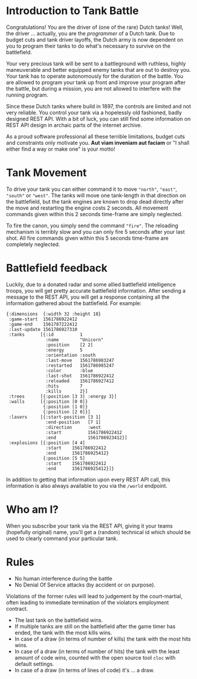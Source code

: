 # Introduction to Tank Battle

Congratulations! You are the driver of (one of the rare) Dutch tanks! Well, the
driver ... actually, you are the *programmer* of a Dutch tank. Due to budget
cuts and tank driver layoffs, the Dutch army is now dependent on you to program
their tanks to do what's necessary to survive on the battlefield.

Your very precious tank will be sent to a battleground with ruthless, highly
maneuverable and better equipped enemy tanks that are out to destroy you. Your
tank has to operate autonomously for the duration of the battle. You are allowed
to program your tank up front and improve your program after the battle, but
during a mission, you are not allowed to interfere with the running program.

Since these Dutch tanks where build in 1897, the controls are limited and not
very reliable. You control your tank via a hopelessly old fashioned, badly
designed REST API. With a bit of luck, you can still find some information on
REST API design in archaic parts of the internet archive.

As a proud software professional all these terrible limitations, budget cuts and
constraints only motivate you. **Aut viam inveniam aut faciam** or "I shall
either find a way or make one" is your motto!

# Tank Movement

To drive your tank you can either command it to move `"north"`, `"east"`,
`"south"` or `"west"`. The tanks will move one tank-length in that direction on
the battlefield, but the tank engines are known to drop dead directly after the
move and restarting the engine costs 2 seconds. All movement commands given
within this 2 seconds time-frame are simply neglected.

To fire the canon, you simply send the command `"fire"`. The reloading mechanism
is terribly slow and you can only fire 5 seconds after your last shot. All fire
commands given within this 5 seconds time-frame are completely neglected.

# Battlefield feedback

Luckily, due to a donated radar and some allied battlefield intelligence troops,
you will get pretty accurate battlefield information. After sending a message to
the REST API, you will get a response containing all the information gathered
about the battlefield. For example:

```
{:dimensions  {:width 32 :height 18}
 :game-start  1561786922412
 :game-end    1561787222412
 :last-update 1561786927310
 :tanks      [{:id          1
               :name        "Unicorn"
               :position    [2 2]
               :energy      5
               :orientation :south
               :last-move   1561786983247
               :restarted   1561786985247
               :color       :blue
               :last-shot   1561786922412
               :reloaded    1561786927412
               :hits        7
               :kills       2}]
 :trees      [{:position [3 3] :energy 3}]
 :walls      [{:position [0 0]}
              {:position [1 0]}
              {:position [2 0]}]
 :lasers     [{:start-position [3 1]
               :end-position   [7 1]
			   :direction      :west
			   :start          1561786922412
			   :end            1561786923412}]
 :explosions [{:position [4 4]
               :start    1561786922412
               :end      1561786925412}
              {:position [5 5]
               :start    1561786922412
               :end      1561786925412}]}
```

In addition to getting that information upon every REST API call, this
information is also always available to you via the `/world` endpoint.

# Who am I?

When you subscribe your tank via the REST API, giving it your teams (hopefully
original) name, you'll get a (random) technical id which should be used to
clearly command your particular tank.

# Rules

- No human interference during the battle
- No Denial Of Service attacks (by accident or on purpose).

Violations of the former rules will lead to judgement by the court-martial,
often leading to immediate termination of the violators employment contract.

- The last tank on the battlefield wins.
- If multiple tanks are still on the battlefield after the game timer has ended,
  the tank with the most kills wins.
- In case of a draw (in terms of number of kills) the tank with the most hits
  wins.
- In case of a draw (in terms of number of hits) the tank with the least amount
  of code wins, counted with the open source tool `cloc` with default settings.
- In case of a draw (in terms of lines of code) it's ... a draw.
